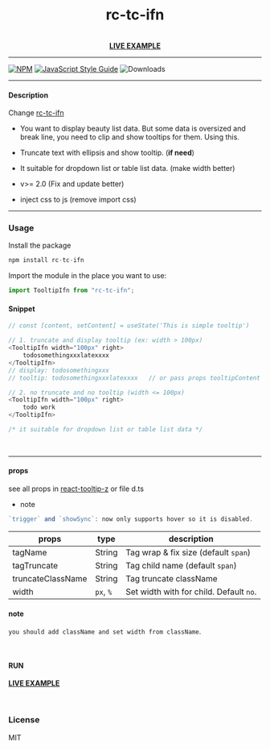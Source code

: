 <div align="center">
    <h1>rc-tc-ifn</h1>
    <br />
    <b><a href="https://codesandbox.io/s/nblgi">LIVE EXAMPLE</a></b>
</div>

---

[![NPM](https://img.shields.io/npm/v/rc-tc-ifn.svg)](https://www.npmjs.com/package/rc-tc-ifn)
[![JavaScript Style Guide](https://img.shields.io/badge/code_style-standard-brightgreen.svg)](https://standardjs.com)
![Downloads](https://img.shields.io/npm/dt/react-tooltip.svg)

---

#### Description
Change [rc-tc-ifn](https://www.npmjs.com/package/rc-tc-ifn)

+ You want to display beauty list data. But some data is oversized and break line, you need to clip and show tooltips for them. Using this.

+ Truncate text with ellipsis and show tooltip. (<b>if need</b>)

+ It suitable for dropdown list or table list data. (make width better)

+ v>= 2.0 (Fix and update better)

+ inject css to js (remove import css)

---
### Usage

Install the package

```js
npm install rc-tc-ifn
```

Import the module in the place you want to use:
```js
import TooltipIfn from "rc-tc-ifn";

```

#### Snippet

```js
// const [content, setContent] = useState('This is simple tooltip')

// 1. truncate and display tooltip (ex: width > 100px)
<TooltipIfn width="100px" right>
    todosomethingxxxlatexxxx
</TooltipIfn>
// display: todosomethingxxx
// tooltip: todosomethingxxxlatexxxx   // or pass props tooltipContent
```

```js
// 2. no truncate and no tooltip (width <= 100px)
<TooltipIfn width="100px" right>
    todo work
</TooltipIfn>

/* it suitable for dropdown list or table list data */
```

<br />

---

#### props

see all props in [react-tooltip-z](https://www.npmjs.com/package/react-tooltip-z) or file d.ts

+ note

```js
`trigger` and `showSync`: now only supports hover so it is disabled.
```

| props                | type                          | description                                                                |
|----------------------|-------------------------------|----------------------------------------------------------------------------|
| tagName              | String                        | Tag wrap & fix size (default `span`)                                       |
| tagTruncate          | String                        | Tag child name (default `span`)                                            |
| truncateClassName    | String                        | Tag truncate className                                                     |
| width                | `px`, `%`                     | Set width with for child. Default `no`.                                    |

#### note
`you should add className and set width from className`.

<br />

#### RUN

<b><a href="https://codesandbox.io/s/nblgi">LIVE EXAMPLE</a></b>

<br />

### License

MIT
